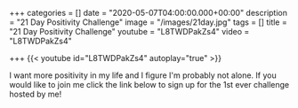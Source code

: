 +++
categories = []
date = "2020-05-07T04:00:00.000+00:00"
description = "21 Day Positivity Challenge"
image = "/images/21day.jpg"
tags = []
title = "21 Day Positivity Challenge"
youtube = "L8TWDPakZs4"
video = "L8TWDPakZs4"

+++
{{< youtube id="L8TWDPakZs4" autoplay="true" >}}

I want more positivity in my life and I figure I'm probably not alone. If you would like to join me click the link below to sign up for the 1st ever challenge hosted by me!